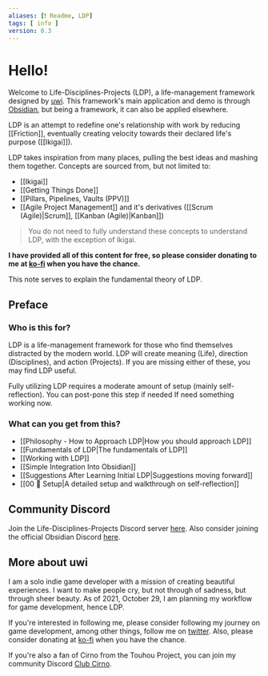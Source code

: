 ```yaml
---
aliases: [❗ Readme, LDP]
tags: [ info ]
version: 0.3
---
```

# Hello!
Welcome to Life-Disciplines-Projects (LDP), a life-management framework designed by [uwi](https://twitter.com/uwidev). This framework's main application and demo is through [Obsidian](https://obsidian.md/), but being a framework, it can also be applied elsewhere.

LDP is an attempt to redefine one's relationship with work by reducing [[Friction]], eventually creating velocity towards their declared life's purpose ([[Ikigai]]).

LDP takes inspiration from many places, pulling the best ideas and mashing them together. Concepts are sourced from, but not limited to:
- [[Ikigai]]
- [[Getting Things Done]]
- [[Pillars, Pipelines, Vaults (PPV)]]
- [[Agile Project Management]] and it's derivatives ([[Scrum (Agile)|Scrum]], [[Kanban (Agile)|Kanban]])

> You do not need to fully understand these concepts to understand LDP, with the exception of Ikigai.

**I have provided all of this content for free, so please consider donating to me at [ko-fi](https://ko-fi.com/uwidev) when you have the chance.**

This note serves to explain the fundamental theory of LDP. 

## Preface
### Who is this for?
LDP is a life-management framework for those who find themselves distracted by the modern world. LDP will create meaning (Life), direction (Disciplines), and action (Projects). If you are missing either of these, you may find LDP useful.

Fully utilizing LDP requires a moderate amount of setup (mainly self-reflection). You can post-pone this step if needed If need something working now.

### What can you get from this?
- [[Philosophy - How to Approach LDP|How you should approach LDP]]
- [[Fundamentals of LDP|The fundamentals of LDP]]
- [[Working with LDP]]
- [[Simple Integration Into Obsidian]]
- [[Suggestions After Learning Initial LDP|Suggestions moving forward]]
- [[00 🧰 Setup|A detailed setup and walkthrough on self-reflection]]

## Community Discord
Join the Life-Disciplines-Projects Discord server [here](https://discord.gg/xSaj5Cc5GZ). Also consider joining the official Obsidian Discord [here](https://discord.com/invite/veuWUTm).

## More about uwi
I am a solo indie game developer with a mission of creating beautiful experiences. I want to make people cry, but not through of sadness, but through sheer beauty. As of 2021, October 29, I am planning my workflow for game development, hence LDP.

If you're interested in following me, please consider following my journey on game development, among other things, follow me on [twitter](https://twitter.com/uwidev). Also, please consider donating at [ko-fi](https://ko-fi.com/uwidev) when you have the chance.

If you're also a fan of Cirno from the Touhou Project, you can join my community Discord [Club Cirno](https://discord.com/invite/clubcirno).
